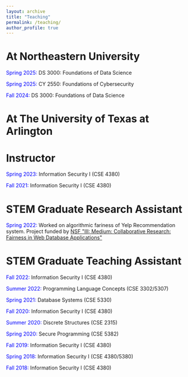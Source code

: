 ```yaml
---
layout: archive
title: "Teaching"
permalink: /teaching/
author_profile: true
---
```


<!-- {% include base_path %}

{% for post in site.teaching reversed %}
  {% include archive-single.html %}
{% endfor %} -->

At Northeastern University
====== 

<span style="color:blue">Spring 2025:</span> DS 3000: Foundations of Data Science

<span style="color:blue">Spring 2025:</span> CY 2550: Foundations of Cybersecurity

<span style="color:blue">Fall 2024:</span> DS 3000: Foundations of Data Science 



At The University of Texas at Arlington
====== 

Instructor
======

<span style="color:blue">Spring 2023:</span> Information Security I (CSE 4380)

<span style="color:blue">Fall 2021:</span> Information Security I (CSE 4380)

STEM Graduate Research Assistant
======

<span style="color:blue">Spring 2022:</span> Worked on algorithmic fariness of Yelp Recommendation system. Project funded by [NSF "III: Medium: Collaborative Research: Fairness in Web Database Applications"](https://www.nsf.gov/awardsearch/showAward?AWD_ID=2107290)


STEM Graduate Teaching Assistant
======

<span style="color:blue">Fall 2022:</span> Information Security I (CSE 4380)

<span style="color:blue">Summer 2022:</span> Programming Language Concepts (CSE 3302/5307)

<span style="color:blue">Spring 2021:</span> Database Systems (CSE 5330)

<span style="color:blue">Fall 2020:</span> Information Security I (CSE 4380)

<span style="color:blue">Summer 2020:</span> Discrete Structures (CSE 2315)

<span style="color:blue">Spring 2020:</span> Secure Programming (CSE 5382)

<span style="color:blue">Fall 2019:</span> Information Security I (CSE 4380)

<span style="color:blue">Spring 2018:</span> Information Security I (CSE 4380/5380)

<span style="color:blue">Fall 2018:</span> Information Security I (CSE 4380)